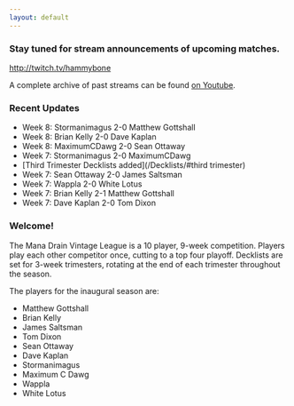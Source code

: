 ```yaml
---
layout: default
---
```


### Stay tuned for stream announcements of upcoming matches.
<a href="http://twitch.tv/hammybone">http://twitch.tv/hammybone</a>

A complete archive of past streams can be found <a href="https://www.youtube.com/user/SpaceStormy/videos">on Youtube</a>.

### Recent Updates
- Week 8: Stormanimagus 2-0 Matthew Gottshall
- Week 8: Brian Kelly 2-0 Dave Kaplan
- Week 8: MaximumCDawg 2-0 Sean Ottaway
- Week 7: Stormanimagus 2-0 MaximumCDawg
- [Third Trimester Decklists added](/Decklists/#third trimester)
- Week 7: Sean Ottaway 2-0 James Saltsman
- Week 7: Wappla 2-0 White Lotus
- Week 7: Brian Kelly 2-1 Matthew Gottshall
- Week 7: Dave Kaplan 2-0 Tom Dixon


### Welcome!

The Mana Drain Vintage League is a 10 player, 9-week competition. Players play each other competitor once, cutting to a top four playoff. Decklists are set for 3-week trimesters, rotating at the end of each trimester throughout the season.

The players for the inaugural season are:

- Matthew Gottshall
- Brian Kelly
- James Saltsman
- Tom Dixon
- Sean Ottaway
- Dave Kaplan
- Stormanimagus
- Maximum C Dawg
- Wappla
- White Lotus




